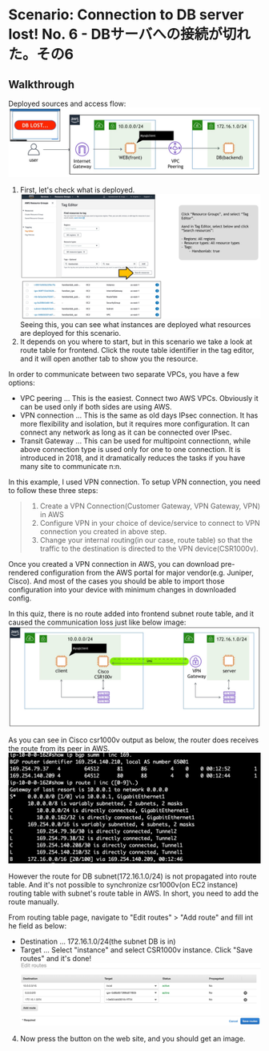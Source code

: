 # Scenario: Connection to DB server lost! No. 6 - DBサーバへの接続が切れた。その6

## Walkthrough

Deployed sources and access flow:
![access flow](./asset/10-guide01.jpg)

1. First, let's check what is deployed.
![tag manager](./asset/10-guide02.jpg)
Seeing this, you can see what instances are deployed what resources are deployed for this scenario.
2. It depends on you where to start, but in this scenario we take a look at route table for frontend. Click the route table identifier in the tag editor, and it will open another tab to show you the resource.

In order to communicate between two separate VPCs, you have a few options:

* VPC peering ... This is the easiest. Connect two AWS VPCs. Obviously it can be used only if both sides are using AWS.
* VPN connection ... This is the same as old days IPsec connection. It has more flexibility and isolation, but it requires more configuration. It can connect any network as long as it can be connected over IPsec.
* Transit Gateway ... This can be used for multipoint connectionn, while above connection type is used only for one to one connection. It is introduced in 2018, and it dramatically reduces the tasks if you have many site to communicate n:n.

In this example, I used VPN connection. To setup VPN connection, you need to follow these three steps:

>1. Create a VPN Connection(Customer Gateway, VPN Gateway, VPN) in AWS
>2. Configure VPN in your choice of device/service to connect to VPN connection you created in above step.
>3. Change your internal routing(in our case, route table) so that the traffic to the destination is directed to the VPN device(CSR1000v).

Once you created a VPN connection in AWS, you can download pre-rendered configuration from the AWS portal for major vendor(e.g. Juniper, Cisco). And most of the cases you should be able to import those configuration into your device with minimum changes in downloaded config.

In this quiz, there is no route added into frontend subnet route table, and it caused the communication loss just like below image:
![csr output](./asset/10-guide04.jpg)

As you can see in Cisco csr1000v output as below, the router does receives the route from its peer in AWS.
![csr output](./asset/10-guide05.jpg)

However the route for DB subnet(172.16.1.0/24) is not propagated into route table. And it's not possible to synchronize csr1000v(on EC2 instance) routing table with subnet's route table in AWS. In short, you need to add the route manually.

From routing table page, navigate to "Edit routes" > "Add route" and fill int he field as below:
* Destination ... 172.16.1.0/24(the subnet DB is in)
* Target ... Select "instance" and select CSR1000v instance.
Click "Save routes" and it's done!
![answer](./asset/10-guide06.jpg)

4. Now press the button on the web site, and you should get an image.

